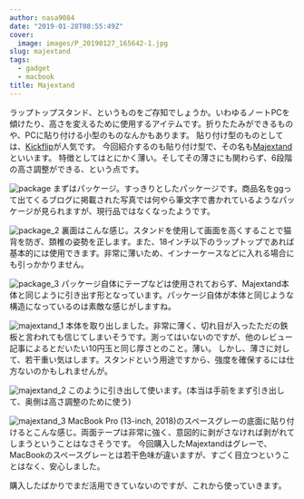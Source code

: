 ```yaml
---
author: nasa9084
date: "2019-01-28T08:55:49Z"
cover:
  image: images/P_20190127_165642-1.jpg
slug: majextand
tags:
  - gadget
  - macbook
title: Majextand
---
```



ラップトップスタンド、というものをご存知でしょうか。いわゆるノートPCを傾けたり、高さを変えるために使用するアイテムです。折りたたみができるものや、PCに貼り付ける小型のものなんかもあります。
貼り付け型のものとしては、[Kickflip](https://amzn.to/2CRmzAv)が人気です。
今回紹介するのも貼り付け型で、その名も[Majextand](https://amzn.to/2CNbNeD)といいます。
特徴としてはとにかく薄い。そしてその薄さにも関わらず、6段階の高さ調整ができる、という点です。

![package](images/package.jpg)
まずはパッケージ。すっきりとしたパッケージです。商品名をggって出てくるブログに掲載された写真では何やら筆文字で書かれているようなパッケージが見られますが、現行品ではなくなったようです。

![package_2](images/P_20190127_163214.jpg)
裏面はこんな感じ。スタンドを使用して画面を高くすることで猫背を防ぎ、頚椎の姿勢を正します。また、18インチ以下のラップトップであれば基本的には使用できます。非常に薄いため、インナーケースなどに入れる場合にも引っかかりません。

![package_3](images/P_20190127_163242.jpg)
パッケージ自体にテープなどは使用されておらず、Majextand本体と同じように引き出す形となっています。パッケージ自体が本体と同じような構造になっているのは素敵な感じがしますね。

![majextand_1](images/P_20190127_163336.jpg)
本体を取り出しました。非常に薄く、切れ目が入ったただの鉄板と言われても信じてしまいそうです。測ってはいないのですが、他のレビュー記事によるとだいたい10円玉と同じ厚さとのこと。薄い。
しかし、薄さに対して、若干重い気はします。スタンドという用途ですから、強度を確保するには仕方ないのかもしれませんが。

![majextand_2](images/P_20190127_163346.jpg)
このように引き出して使います。(本当は手前をまず引き出して、奥側は高さ調整のために使う)

![majextand_3](images/P_20190127_165642.jpg)
MacBook Pro (13-inch, 2018)のスペースグレーの底面に貼り付けるとこんな感じ。両面テープは非常に強く、意図的に剥がさなければ剥がれてしまうということはなさそうです。
今回購入したMajextandはグレーで、MacBookのスペースグレーとは若干色味が違いますが、すごく目立つということはなく、安心しました。

購入したばかりでまだ活用できていないのですが、これから使っていきます。



